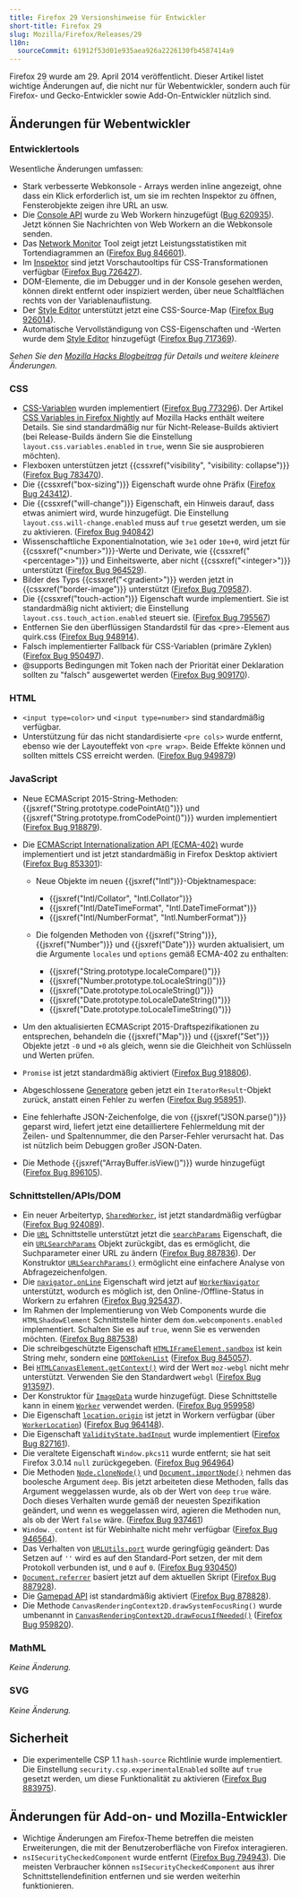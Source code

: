 ```yaml
---
title: Firefox 29 Versionshinweise für Entwickler
short-title: Firefox 29
slug: Mozilla/Firefox/Releases/29
l10n:
  sourceCommit: 61912f53d01e935aea926a2226130fb4587414a9
---
```


Firefox 29 wurde am 29. April 2014 veröffentlicht. Dieser Artikel listet wichtige Änderungen auf, die nicht nur für Webentwickler, sondern auch für Firefox- und Gecko-Entwickler sowie Add-On-Entwickler nützlich sind.

## Änderungen für Webentwickler

### Entwicklertools

Wesentliche Änderungen umfassen:

- Stark verbesserte Webkonsole - Arrays werden inline angezeigt, ohne dass ein Klick erforderlich ist, um sie im rechten Inspektor zu öffnen, Fensterobjekte zeigen ihre URL an usw.
- Die [Console API](/de/docs/Web/API/Console_API) wurde zu Web Workern hinzugefügt ([Bug 620935](https://bugzil.la/620935)). Jetzt können Sie Nachrichten von Web Workern an die Webkonsole senden.
- Das [Network Monitor](https://firefox-source-docs.mozilla.org/devtools-user/network_monitor/index.html) Tool zeigt jetzt Leistungsstatistiken mit Tortendiagrammen an ([Firefox Bug 846601](https://bugzil.la/846601)).
- Im [Inspektor](https://firefox-source-docs.mozilla.org/devtools-user/page_inspector/index.html) sind jetzt Vorschautooltips für CSS-Transformationen verfügbar ([Firefox Bug 726427](https://bugzil.la/726427)).
- DOM-Elemente, die im Debugger und in der Konsole gesehen werden, können direkt entfernt oder inspiziert werden, über neue Schaltflächen rechts von der Variablenauflistung.
- Der [Style Editor](https://firefox-source-docs.mozilla.org/devtools-user/style_editor/index.html) unterstützt jetzt eine CSS-Source-Map ([Firefox Bug 926014](https://bugzil.la/926014)).
- Automatische Vervollständigung von CSS-Eigenschaften und -Werten wurde dem [Style Editor](https://firefox-source-docs.mozilla.org/devtools-user/style_editor/index.html) hinzugefügt ([Firefox Bug 717369](https://bugzil.la/717369)).

_Sehen Sie den [Mozilla Hacks Blogbeitrag](https://hacks.mozilla.org/2014/02/css-source-map-support-network-performance-analysis-more-firefox-developer-tools-episode-29/) für Details und weitere kleinere Änderungen._

### CSS

- [CSS-Variablen](/de/docs/Web/CSS/CSS_cascading_variables/Using_CSS_custom_properties) wurden implementiert ([Firefox Bug 773296](https://bugzil.la/773296)). Der Artikel [CSS Variables in Firefox Nightly](https://hacks.mozilla.org/2013/12/css-variables-in-firefox-nightly/) auf Mozilla Hacks enthält weitere Details. Sie sind standardmäßig nur für Nicht-Release-Builds aktiviert (bei Release-Builds ändern Sie die Einstellung `layout.css.variables.enabled` in `true`, wenn Sie sie ausprobieren möchten).
- Flexboxen unterstützen jetzt {{cssxref("visibility", "visibility: collapse")}} ([Firefox Bug 783470](https://bugzil.la/783470)).
- Die {{cssxref("box-sizing")}} Eigenschaft wurde ohne Präfix ([Firefox Bug 243412](https://bugzil.la/243412)).
- Die {{cssxref("will-change")}} Eigenschaft, ein Hinweis darauf, dass etwas animiert wird, wurde hinzugefügt. Die Einstellung `layout.css.will-change.enabled` muss auf `true` gesetzt werden, um sie zu aktivieren. ([Firefox Bug 940842](https://bugzil.la/940842))
- Wissenschaftliche Exponentialnotation, wie `3e1` oder `10e+0`, wird jetzt für {{cssxref("&lt;number&gt;")}}-Werte und Derivate, wie {{cssxref("&lt;percentage&gt;")}} und Einheitswerte, aber nicht {{cssxref("&lt;integer&gt;")}} unterstützt ([Firefox Bug 964529](https://bugzil.la/964529)).
- Bilder des Typs {{cssxref("&lt;gradient&gt;")}} werden jetzt in {{cssxref("border-image")}} unterstützt ([Firefox Bug 709587](https://bugzil.la/709587)).
- Die {{cssxref("touch-action")}} Eigenschaft wurde implementiert. Sie ist standardmäßig nicht aktiviert; die Einstellung `layout.css.touch_action.enabled` steuert sie. ([Firefox Bug 795567](https://bugzil.la/795567))
- Entfernen Sie den überflüssigen Standardstil für das \<pre>-Element aus quirk.css ([Firefox Bug 948914](https://bugzil.la/948914)).
- Falsch implementierter Fallback für CSS-Variablen (primäre Zyklen) ([Firefox Bug 950497](https://bugzil.la/950497)).
- @supports Bedingungen mit Token nach der Priorität einer Deklaration sollten zu "falsch" ausgewertet werden ([Firefox Bug 909170](https://bugzil.la/909170)).

### HTML

- `<input type=color>` und `<input type=number>` sind standardmäßig verfügbar.
- Unterstützung für das nicht standardisierte `<pre cols>` wurde entfernt, ebenso wie der Layouteffekt von `<pre wrap>`. Beide Effekte können und sollten mittels CSS erreicht werden. ([Firefox Bug 949879](https://bugzil.la/949879))

### JavaScript

- Neue ECMAScript 2015-String-Methoden: {{jsxref("String.prototype.codePointAt()")}} und {{jsxref("String.prototype.fromCodePoint()")}} wurden implementiert ([Firefox Bug 918879](https://bugzil.la/918879)).
- Die [ECMAScript Internationalization API (ECMA-402)](https://402.ecma-international.org/1.0/) wurde implementiert und ist jetzt standardmäßig in Firefox Desktop aktiviert ([Firefox Bug 853301](https://bugzil.la/853301)):
  - Neue Objekte im neuen {{jsxref("Intl")}}-Objektnamespace:
    - {{jsxref("Intl/Collator", "Intl.Collator")}}
    - {{jsxref("Intl/DateTimeFormat", "Intl.DateTimeFormat")}}
    - {{jsxref("Intl/NumberFormat", "Intl.NumberFormat")}}

  - Die folgenden Methoden von {{jsxref("String")}}, {{jsxref("Number")}} und {{jsxref("Date")}} wurden aktualisiert, um die Argumente `locales` und `options` gemäß ECMA-402 zu enthalten:
    - {{jsxref("String.prototype.localeCompare()")}}
    - {{jsxref("Number.prototype.toLocaleString()")}}
    - {{jsxref("Date.prototype.toLocaleString()")}}
    - {{jsxref("Date.prototype.toLocaleDateString()")}}
    - {{jsxref("Date.prototype.toLocaleTimeString()")}}

- Um den aktualisierten ECMAScript 2015-Draftspezifikationen zu entsprechen, behandeln die {{jsxref("Map")}} und {{jsxref("Set")}} Objekte jetzt `-0` und `+0` als gleich, wenn sie die Gleichheit von Schlüsseln und Werten prüfen.
- `Promise` ist jetzt standardmäßig aktiviert ([Firefox Bug 918806](https://bugzil.la/918806)).
- Abgeschlossene [Generatore](/de/docs/Web/JavaScript/Reference/Statements/function*) geben jetzt ein `IteratorResult`-Objekt zurück, anstatt einen Fehler zu werfen ([Firefox Bug 958951](https://bugzil.la/958951)).
- Eine fehlerhafte JSON-Zeichenfolge, die von {{jsxref("JSON.parse()")}} geparst wird, liefert jetzt eine detailliertere Fehlermeldung mit der Zeilen- und Spaltennummer, die den Parser-Fehler verursacht hat. Das ist nützlich beim Debuggen großer JSON-Daten.
- Die Methode {{jsxref("ArrayBuffer.isView()")}} wurde hinzugefügt ([Firefox Bug 896105](https://bugzil.la/896105)).

### Schnittstellen/APIs/DOM

- Ein neuer Arbeitertyp, [`SharedWorker`](/de/docs/Web/API/SharedWorker), ist jetzt standardmäßig verfügbar ([Firefox Bug 924089](https://bugzil.la/924089)).
- Die [`URL`](/de/docs/Web/API/URL) Schnittstelle unterstützt jetzt die [`searchParams`](/de/docs/Web/API/URL/searchParams) Eigenschaft, die ein [`URLSearchParams`](/de/docs/Web/API/URLSearchParams) Objekt zurückgibt, das es ermöglicht, die Suchparameter einer URL zu ändern ([Firefox Bug 887836](https://bugzil.la/887836)). Der Konstruktor [`URLSearchParams()`](/de/docs/Web/API/URLSearchParams/URLSearchParams) ermöglicht eine einfachere Analyse von Abfragezeichenfolgen.
- Die [`navigator.onLine`](/de/docs/Web/API/WorkerNavigator/onLine) Eigenschaft wird jetzt auf [`WorkerNavigator`](/de/docs/Web/API/WorkerNavigator) unterstützt, wodurch es möglich ist, den Online-/Offline-Status in Workern zu erfahren ([Firefox Bug 925437](https://bugzil.la/925437)).
- Im Rahmen der Implementierung von Web Components wurde die `HTMLShadowElement` Schnittstelle hinter dem `dom.webcomponents.enabled` implementiert. Schalten Sie es auf `true`, wenn Sie es verwenden möchten. ([Firefox Bug 887538](https://bugzil.la/887538))
- Die schreibgeschützte Eigenschaft [`HTMLIFrameElement.sandbox`](/de/docs/Web/API/HTMLIFrameElement/sandbox) ist kein String mehr, sondern eine [`DOMTokenList`](/de/docs/Web/API/DOMTokenList) ([Firefox Bug 845057](https://bugzil.la/845057)).
- Bei [`HTMLCanvasElement.getContext()`](/de/docs/Web/API/HTMLCanvasElement/getContext) wird der Wert `moz-webgl` nicht mehr unterstützt. Verwenden Sie den Standardwert `webgl` ([Firefox Bug 913597](https://bugzil.la/913597)).
- Der Konstruktor für [`ImageData`](/de/docs/Web/API/ImageData) wurde hinzugefügt. Diese Schnittstelle kann in einem [`Worker`](/de/docs/Web/API/Worker) verwendet werden. ([Firefox Bug 959958](https://bugzil.la/959958))
- Die Eigenschaft [`location.origin`](/de/docs/Web/API/WorkerLocation/origin) ist jetzt in Workern verfügbar (über [`WorkerLocation`](/de/docs/Web/API/WorkerLocation)) ([Firefox Bug 964148](https://bugzil.la/964148)).
- Die Eigenschaft [`ValidityState.badInput`](/de/docs/Web/API/ValidityState/badInput) wurde implementiert ([Firefox Bug 827161](https://bugzil.la/827161)).
- Die veraltete Eigenschaft `Window.pkcs11` wurde entfernt; sie hat seit Firefox 3.0.14 `null` zurückgegeben. ([Firefox Bug 964964](https://bugzil.la/964964))
- Die Methoden [`Node.cloneNode()`](/de/docs/Web/API/Node/cloneNode) und [`Document.importNode()`](/de/docs/Web/API/Document/importNode) nehmen das boolesche Argument `deep`. Bis jetzt arbeiteten diese Methoden, falls das Argument weggelassen wurde, als ob der Wert von `deep` `true` wäre. Doch dieses Verhalten wurde gemäß der neuesten Spezifikation geändert, und wenn es weggelassen wird, agieren die Methoden nun, als ob der Wert `false` wäre. ([Firefox Bug 937461](https://bugzil.la/937461))
- `Window._content` ist für Webinhalte nicht mehr verfügbar ([Firefox Bug 946564](https://bugzil.la/946564)).
- Das Verhalten von [`URLUtils.port`](/de/docs/Web/API/HTMLAnchorElement/port) wurde geringfügig geändert: Das Setzen auf `''` wird es auf den Standard-Port setzen, der mit dem Protokoll verbunden ist, und `0` auf `0`. ([Firefox Bug 930450](https://bugzil.la/930450))
- [`Document.referrer`](/de/docs/Web/API/Document/referrer) basiert jetzt auf dem aktuellen Skript ([Firefox Bug 887928](https://bugzil.la/887928)).
- Die [Gamepad API](/de/docs/Web/API/Gamepad_API/Using_the_Gamepad_API) ist standardmäßig aktiviert ([Firefox Bug 878828](https://bugzil.la/878828)).
- Die Methode `CanvasRenderingContext2D.drawSystemFocusRing()` wurde umbenannt in [`CanvasRenderingContext2D.drawFocusIfNeeded()`](/de/docs/Web/API/CanvasRenderingContext2D/drawFocusIfNeeded) ([Firefox Bug 959820](https://bugzil.la/959820)).

### MathML

_Keine Änderung._

### SVG

_Keine Änderung._

## Sicherheit

- Die experimentelle CSP 1.1 `hash-source` Richtlinie wurde implementiert. Die Einstellung `security.csp.experimentalEnabled` sollte auf `true` gesetzt werden, um diese Funktionalität zu aktivieren ([Firefox Bug 883975](https://bugzil.la/883975)).

## Änderungen für Add-on- und Mozilla-Entwickler

- Wichtige Änderungen am Firefox-Theme betreffen die meisten Erweiterungen, die mit der Benutzeroberfläche von Firefox interagieren.
- `nsISecurityCheckedComponent` wurde entfernt ([Firefox Bug 794943](https://bugzil.la/794943)). Die meisten Verbraucher können `nsISecurityCheckedComponent` aus ihrer Schnittstellendefinition entfernen und sie werden weiterhin funktionieren.
